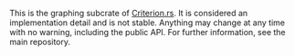 This is the graphing subcrate of [Criterion.rs](https://github.com/japaric/criterion.rs). It is considered an implementation detail and is not stable. Anything may change at any time with no warning, including the public API. For further information, see the main repository.